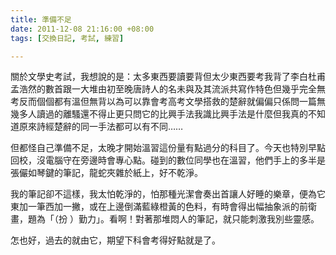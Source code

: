 ```yaml
---
title: 準備不足
date: 2011-12-08 21:16:00 +08:00
tags: [交換日記, 考試, 練習]

---
```


關於文學史考試，我想說的是：太多東西要讀要背但太少東西要考我背了李白杜甫孟浩然的數首跟一大堆由初至晚唐詩人的名未與及其流派共寫作特色但幾乎完全無考反而個個都有溫但無背以為可以靠會考高考文學搭救的楚辭就偏偏只係問一篇無幾多人讀過的離騷還不得止更只問它的比興手法我識比興手法是什麼但我真的不知道原來詩經楚辭的同一手法都可以有不同……  
  
但都怪自己準備不足，太晚才開始溫習這份量有點過分的科目了。今天也特別早點回校，沒電腦守在旁邊時會專心點。碰到的數位同學也在溫習，他們手上的多半是張儼如琴鍵的筆記，龍蛇夾雜於紙上，好不乾淨。  
  
我的筆記卻不這樣，我太怕乾淨的，怕那種光潔會奏出首讓人好睡的樂章，便為它東加一筆西加一撇，或在上邊倒滿藍綠橙黃的色料，有時會得出幅抽象派的前衛畫，題為「（扮 ）勤力」。看啊！對著那堆悶人的筆記，就只能刺激我別些靈感。  
  
怎也好，過去的就由它，期望下科會考得好點就是了。
